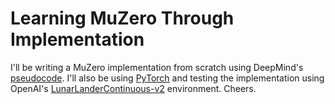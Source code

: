 # Learning MuZero Through Implementation

I'll be writing a MuZero implementation from scratch using DeepMind's [pseudocode](https://arxiv.org/src/1911.08265v1/anc/pseudocode.py). I'll also be using [PyTorch](https://pytorch.org/) and testing the implementation using OpenAI's [LunarLanderContinuous-v2](https://gym.openai.com/envs/LunarLanderContinuous-v2/) environment. Cheers.
